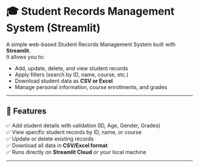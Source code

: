 # 🎓 Student Records Management System (Streamlit)

A simple web-based Student Records Management System built with **Streamlit**.  
It allows you to:
- Add, update, delete, and view student records  
- Apply filters (search by ID, name, course, etc.)  
- Download student data as **CSV or Excel**  
- Manage personal information, course enrollments, and grades  

---

## 🚀 Features
✅ Add student details with validation (ID, Age, Gender, Grades)  
✅ View specific student records by ID, name, or course  
✅ Update or delete existing records  
✅ Download all data in **CSV/Excel format**  
✅ Runs directly on **Streamlit Cloud** or your local machine  

---

